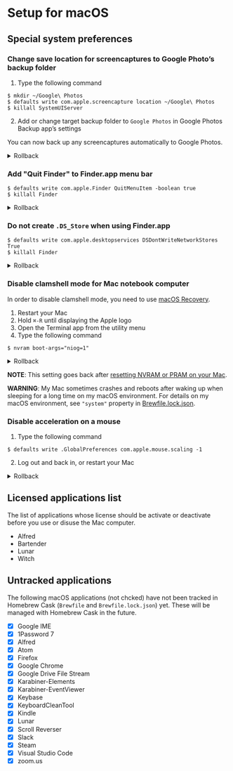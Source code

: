 # Setup for macOS
## Special system preferences
### Change save location for screencaptures to Google Photo’s backup folder
1. Type the following command
```shell
$ mkdir ~/Google\ Photos
$ defaults write com.apple.screencapture location ~/Google\ Photos
$ killall SystemUIServer
```
2. Add or change target backup folder to `Google Photos` in Google Photos Backup app’s settings

You can now back up any screencaptures automatically to Google Photos.

<details><summary>Rollback</summary>

```shell
$ defaults delete com.apple.screencapture location
$ killall SystemUIServer
```
</details>

### Add "Quit Finder" to Finder.app menu bar
```shell
$ defaults write com.apple.Finder QuitMenuItem -boolean true
$ killall Finder
```

<details><summary>Rollback</summary>

```shell
$ defaults delete com.apple.Finder QuitMenuItem
$ killall Finder
```
</details>

### Do not create `.DS_Store` when using Finder.app
```shell
$ defaults write com.apple.desktopservices DSDontWriteNetworkStores True
$ killall Finder
```

<details><summary>Rollback</summary>

```shell
$ defaults write com.apple.desktopservices DSDontWriteNetworkStores False
$ killall Finder
```
</details>

### Disable clamshell mode for Mac notebook computer
In order to disable clamshell mode, you need to use [macOS Recovery](https://support.apple.com/en-us/HT201314).

1. Restart your Mac
2. Hold `⌘-R` until displaying the Apple logo
3. Open the Terminal app from the utility menu
4. Type the following command
```shell
$ nvram boot-args="niog=1"
```

<details><summary>Rollback</summary>

1. Same as the setup procedure 1-3
2. Type the following command
```shell
$ nvram -d boot-args
```
</details>

**NOTE**: This setting goes back after [resetting NVRAM or PRAM on your Mac](https://support.apple.com/en-us/HT204063).

**WARNING**: My Mac sometimes crashes and reboots after waking up when sleeping for a long time on my macOS environment. For details on my macOS environment, see `"system"` property in [Brewfile.lock.json](/Brewfile.lock.json).

### Disable acceleration on a mouse
1. Type the following command
```shell
$ defaults write .GlobalPreferences com.apple.mouse.scaling -1
```
2. Log out and back in, or restart your Mac

<details><summary>Rollback</summary>

1. Type the following command
```shell
$ defaults write .GlobalPreferences com.apple.mouse.scaling 1
```
2. Log out and back in, or restart your Mac
</details>

## Licensed applications list
The list of applications whose license should be activate or deactivate before you use or disuse the Mac computer.

- Alfred
- Bartender
- Lunar
- Witch

## Untracked applications
The following macOS applications (not chcked) have not been tracked in Homebrew Cask (`Brewfile` and `Brewfile.lock.json`) yet. These will be managed with Homebrew Cask in the future.

- [x] Google IME
- [x] 1Password 7
- [x] Alfred
- [x] Atom
- [x] Firefox
- [x] Google Chrome
- [x] Google Drive File Stream
- [x] Karabiner-Elements
- [x] Karabiner-EventViewer
- [x] Keybase
- [x] KeyboardCleanTool
- [x] Kindle
- [x] Lunar
- [x] Scroll Reverser
- [x] Slack
- [x] Steam
- [x] Visual Studio Code
- [x] zoom.us
